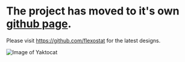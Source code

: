 # The project has moved to it's own [github page](https://github.com/flexostat ).

Please visit https://github.com/flexostat for the latest designs.

![Image of Yaktocat](http://bestanimations.com/Transport/Aircraft/plane-travel-animated-gif-31.gif)

